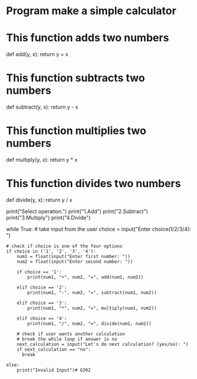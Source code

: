 # Program make a simple calculator

# This function adds two numbers
def add(y, x):
    return y + x

# This function subtracts two numbers
def subtract(y, x):
    return y - x

# This function multiplies two numbers
def multiply(y, x):
    return y * x

# This function divides two numbers
def divide(y, x):
    return y / x


print("Select operation.")
print("1.Add")
print("2.Subtract")
print("3.Multiply")
print("4.Divide")

while True:
    # take input from the user
    choice = input("Enter choice(1/2/3/4): ")

    # check if choice is one of the four options
    if choice in ('1', '2', '3', '4'):
        num1 = float(input("Enter first number: "))
        num2 = float(input("Enter second number: "))

        if choice == '1':
            print(num1, "+", num2, "=", add(num1, num2))

        elif choice == '2':
            print(num1, "-", num2, "=", subtract(num1, num2))

        elif choice == '3':
            print(num1, "*", num2, "=", multiply(num1, num2))

        elif choice == '4':
            print(num1, "/", num2, "=", divide(num1, num2))
        
        # check if user wants another calculation
        # break the while loop if answer is no
        next_calculation = input("Let's do next calculation? (yes/no): ")
        if next_calculation == "no":
          break
    
    else:
        print("Invalid Input")# G302
